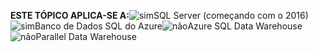 <Token>**ESTE TÓPICO APLICA-SE A:**![sim](../includes/media/yes.png)SQL Server (começando com o 2016)![sim](../includes/media/yes.png)Banco de Dados SQL do Azure![não](../includes/media/no.png)Azure SQL Data Warehouse ![não](../includes/media/no.png)Parallel Data Warehouse </Token>